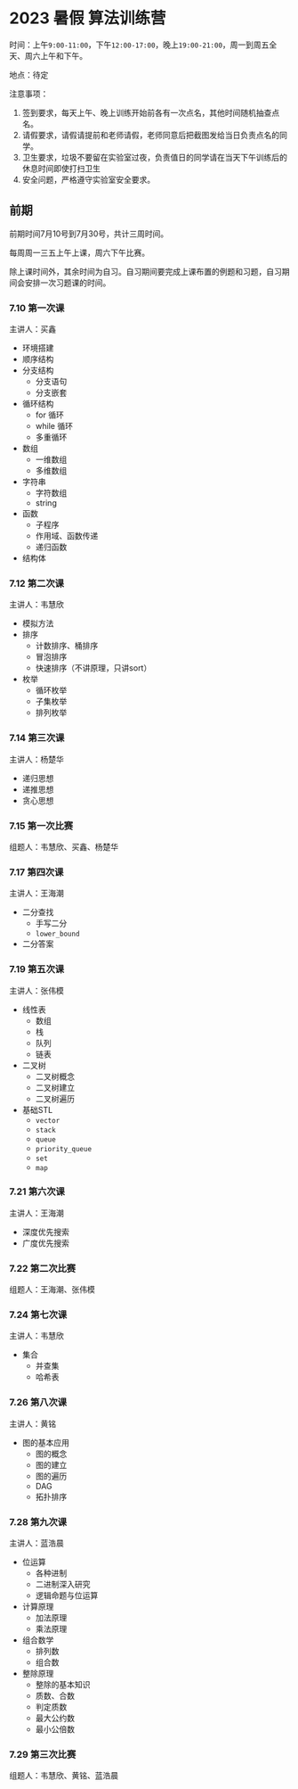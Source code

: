 # 2023 暑假 算法训练营

时间：上午`9:00-11:00`，下午`12:00-17:00`，晚上`19:00-21:00`，周一到周五全天、周六上午和下午。

地点：待定

注意事项：

1.  签到要求，每天上午、晚上训练开始前各有一次点名，其他时间随机抽查点名。
2.  请假要求，请假请提前和老师请假，老师同意后把截图发给当日负责点名的同学。
3.  卫生要求，垃圾不要留在实验室过夜，负责值日的同学请在当天下午训练后的休息时间即使打扫卫生
4.  安全问题，严格遵守实验室安全要求。

## 前期

前期时间7月10号到7月30号，共计三周时间。

每周周一三五上午上课，周六下午比赛。

除上课时间外，其余时间为自习。自习期间要完成上课布置的例题和习题，自习期间会安排一次习题课的时间。

### 7.10 第一次课

主讲人：买鑫

- 环境搭建
- 顺序结构
- 分支结构
    - 分支语句
    - 分支嵌套
- 循环结构
    - for 循环
    - while 循环
    - 多重循环
- 数组
    - 一维数组
    - 多维数组
- 字符串
    - 字符数组
    - string
- 函数
    - 子程序
    - 作用域、函数传递
    - 递归函数
- 结构体

### 7.12 第二次课

主讲人：韦慧欣

- 模拟方法
- 排序
    - 计数排序、桶排序
    - 冒泡排序
    - 快速排序（不讲原理，只讲sort）
- 枚举
    - 循环枚举
    - 子集枚举
    - 排列枚举

### 7.14 第三次课

主讲人：杨楚华

- 递归思想
- 递推思想
- 贪心思想

### 7.15 第一次比赛

组题人：韦慧欣、买鑫、杨楚华



### 7.17 第四次课

主讲人：王海潮

- 二分查找
    - 手写二分
    - `lower_bound`
- 二分答案

### 7.19 第五次课

主讲人：张伟模

- 线性表
    - 数组
    - 栈
    - 队列
    - 链表
- 二叉树
    - 二叉树概念
    - 二叉树建立
    - 二叉树遍历
- 基础STL
    - `vector`
    - `stack`
    - `queue`
    - `priority_queue`
    - `set`
    - `map`

### 7.21 第六次课

主讲人：王海潮

- 深度优先搜索
- 广度优先搜索

### 7.22 第二次比赛

组题人：王海潮、张伟模

### 7.24 第七次课

主讲人：韦慧欣

- 集合
    - 并查集
    - 哈希表

### 7.26 第八次课

主讲人：黄铭

- 图的基本应用
    - 图的概念
    - 图的建立
    - 图的遍历
    - DAG
    - 拓扑排序

### 7.28 第九次课

主讲人：蓝浩晨

- 位运算
    - 各种进制
    - 二进制深入研究
    - 逻辑命题与位运算
- 计算原理
    - 加法原理
    - 乘法原理
- 组合数学
    - 排列数
    - 组合数
- 整除原理
    - 整除的基本知识
    - 质数、合数
    - 判定质数
    - 最大公约数
    - 最小公倍数

### 7.29 第三次比赛

组题人：韦慧欣、黄铭、蓝浩晨